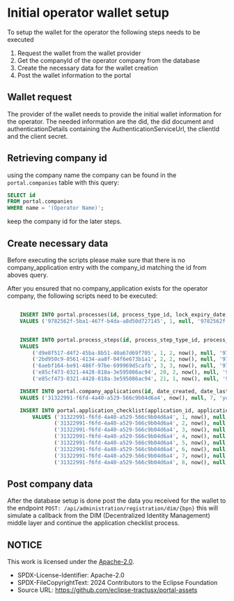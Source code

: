 # Initial operator wallet setup

To setup the wallet for the operator the following steps needs to be executed

1. Request the wallet from the wallet provider
2. Get the companyId of the operator company from the database
3. Create the necessary data for the wallet creation
4. Post the wallet information to the portal

## Wallet request

The provider of the wallet needs to provide the initial wallet information for the operator. The needed information are the did, the did document and authenticationDetails containing the AuthenticationServiceUrl, the clientId and the client secret.

## Retrieving company id

using the company name the company can be found in the `portal.companies` table with this query:

```sql
SELECT id
FROM portal.companies
WHERE name = '(Operator Name)';
```

keep the company id for the later steps.

## Create necessary data

Before executing the scripts please make sure that there is no company_application entry with the company_id matching the id from aboves query.

After you ensured that no company_application exists for the operator company, the following scripts need to be executed:

```sql

    INSERT INTO portal.processes(id, process_type_id, lock_expiry_date, version)
    VALUES ('9782562f-5ba1-467f-b4da-a8d50d727145', 1, null, '9782562f-5ba1-467f-b4da-a8d50d727145');


    INSERT INTO portal.process_steps(id, process_step_type_id, process_step_status_id, date_created, date_last_changed, process_id, message)
    VALUES
        ('d9e8f517-d4f2-45ba-8b51-40a67d69f705', 1, 2, now(), null, '9782562f-5ba1-467f-b4da-a8d50d727145', null),
        ('2bd950c9-8561-4134-aa8f-04f6e673b1a1', 2, 2, now(), null, '9782562f-5ba1-467f-b4da-a8d50d727145', null),
        ('6aebf164-be91-486f-97be-699969d5cafb', 3, 3, now(), null, '9782562f-5ba1-467f-b4da-a8d50d727145', null),
        ('e85cf473-0321-4428-818a-3e595086ac94', 20, 2, now(), null, '9782562f-5ba1-467f-b4da-a8d50d727145', null),
        ('e85cf473-0321-4428-818a-3e595086ac94', 21, 1, now(), null, '9782562f-5ba1-467f-b4da-a8d50d727145', null);

    INSERT INTO portal.company_applications(id, date_created, date_last_changed, application_status_id, company_id, last_editor_id, checklist_process_id, company_application_type_id, onboarding_service_provider_id)
    VALUES ('31322991-f6fd-4a40-a529-566c9b04d6a4', now(), null, 7, 'your company id', null, '9782562f-5ba1-467f-b4da-a8d50d727145', 1, null);

    INSERT INTO portal.application_checklist(application_id, application_checklist_entry_type_id, date_created, date_last_changed, application_checklist_entry_status_id, comment)
        VALUES ('31322991-f6fd-4a40-a529-566c9b04d6a4', 1, now(), null, 3, null),
               ('31322991-f6fd-4a40-a529-566c9b04d6a4', 2, now(), null, 3, null),
               ('31322991-f6fd-4a40-a529-566c9b04d6a4', 3, now(), null, 2, null),
               ('31322991-f6fd-4a40-a529-566c9b04d6a4', 4, now(), null, 1, null),
               ('31322991-f6fd-4a40-a529-566c9b04d6a4', 5, now(), null, 1, null),
               ('31322991-f6fd-4a40-a529-566c9b04d6a4', 6, now(), null, 1, null),
               ('31322991-f6fd-4a40-a529-566c9b04d6a4', 7, now(), null, 1, null),
               ('31322991-f6fd-4a40-a529-566c9b04d6a4', 8, now(), null, 1, null);

```

## Post company data

After the database setup is done post the data you received for the wallet to the endpoint `POST: /api/administration/registration/dim/{bpn}` this will simulate a callback from the DIM (Decentralized Identity Management) middle layer and continue the application checklist process.

## NOTICE

This work is licensed under the [Apache-2.0](https://www.apache.org/licenses/LICENSE-2.0).

- SPDX-License-Identifier: Apache-2.0
- SPDX-FileCopyrightText: 2024 Contributors to the Eclipse Foundation
- Source URL: https://github.com/eclipse-tractusx/portal-assets
